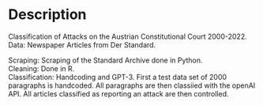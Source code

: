 # Description
Classification of Attacks on the Austrian Constitutional Court 2000-2022. Data: Newspaper Articles from Der Standard.

Scraping: Scraping of the Standard Archive done in Python.     
Cleaning: Done in R.    
Classification: Handcoding and GPT-3. First a test data set of 2000 paragraphs is handcoded. All paragraphs are then classiied with the openAI API. All articles classified as reporting an attack are then controlled.
